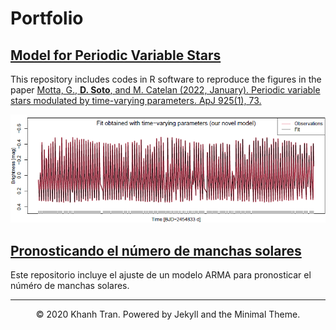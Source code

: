 # Portfolio

## [Model for Periodic Variable Stars](https://github.com/DarlinSoto/Modulation-models)
This repository includes codes in R software to reproduce the figures in the paper [Motta, G., **D. Soto**, and M. Catelan (2022, January). Periodic variable stars modulated by time-varying parameters. ApJ 925(1), 73.](https://iopscience.iop.org/article/10.3847/1538-4357/ac3833)

![](images/v783_fit.png)

## [Pronosticando el número de manchas solares](https://github.com/DarlinSoto/Sunspots)
Este repositorio incluye el ajuste de un modelo ARMA para pronosticar el núméro de manchas solares. 

---
<center>© 2020 Khanh Tran. Powered by Jekyll and the Minimal Theme.</center>
